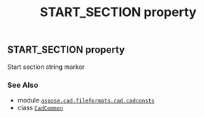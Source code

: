 ﻿---
title: START_SECTION property
second_title: Aspose.CAD for Python via .NET API References
description: 
type: docs
weight: 250
url: /python-net/aspose.cad.fileformats.cad.cadconsts/cadcommon/start_section/
is_root: false
---

## START_SECTION property


Start section string marker

### See Also
* module [`aspose.cad.fileformats.cad.cadconsts`](../../)
* class [`CadCommon`](/cad/python-net/aspose.cad.fileformats.cad.cadconsts/cadcommon)

